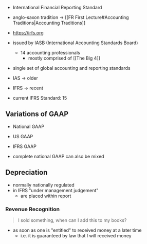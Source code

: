 - International Financial Reporting Standard
- anglo-saxon tradition -> [[FR First Lecture#Accounting Traditions|Accounting Traditions]]
- https://irfs.org

- issued by IASB (International Accounting Standards Board)
	- 14 accounting professionals
		- mostly comprised of [[The Big 4]]
- single set of global accounting and reporting standards
- IAS -> older
- IFRS -> recent

- current IFRS Standard: 15

## Variations of GAAP
- National GAAP
- US GAAP
- IFRS GAAP

- complete national GAAP can also be mixed

## Depreciation
- normally nationally regulated
- in IFRS "under management judgement"
	- are placed within report

### Revenue Recognition
> I sold something, when can I add this to my books?

- as soon as one is "entitled" to received money at a later time
	- i.e. it is guaranteed by law that I will received money